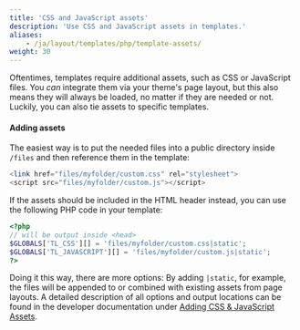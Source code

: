 ```yaml
---
title: 'CSS and JavaScript assets'
description: 'Use CSS and JavaScript assets in templates.'
aliases:
    - /ja/layout/templates/php/template-assets/
weight: 30
---
```


Oftentimes, templates require additional assets, such as CSS or JavaScript files. You *can* integrate them via your
theme's page layout, but this also means they will always be loaded, no matter if they are needed or not. Luckily,
you can also tie assets to specific templates.

#### Adding assets

The easiest way is to put the needed files into a public directory inside `/files` and then reference them in the
template:

```php
<link href="files/myfolder/custom.css" rel="stylesheet">
<script src="files/myfolder/custom.js"></script>
```

If the assets should be included in the HTML header instead, you can use the following PHP code in your template:

```php
<?php 
// will be output inside <head>
$GLOBALS['TL_CSS'][] = 'files/myfolder/custom.css|static';
$GLOBALS['TL_JAVASCRIPT'][] = 'files/myfolder/custom.js|static';
?>
```

Doing it this way, there are more options: By adding `|static`, for example, the files will be appended to or combined 
with existing assets from page layouts. A detailed description of all options and output locations can be found in the
developer documentation under [Adding CSS &amp; JavaScript Assets](https://docs.contao.org/dev/framework/asset-management/).
